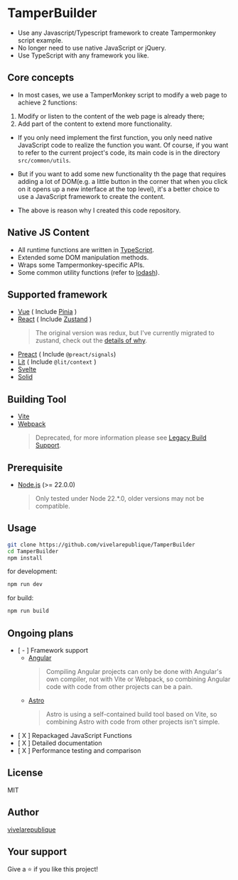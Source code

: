 # TamperBuilder

- Use any Javascript/Typescript framework to create Tampermonkey script example.
- No longer need to use native JavaScript or jQuery.
- Use TypeScript with any framework you like.

## Core concepts

- In most cases, we use a TamperMonkey script to modify a web page to achieve 2 functions:

 1. Modify or listen to the content of the web page is already there;
 2. Add part of the content to extend more functionality.

- If you only need implement the first function, you only need native JavaScript code to realize the function you want. Of course, if you want to refer to the current project's code, its main code is in the directory `src/common/utils`.

- But if you want to add some new functionality th the page that requires adding a lot of DOM(e.g. a little button in the corner that when you click on it opens up a new interface at the top level), it's a better choice to use a JavaScript framework to create the content.
- The above is reason why I created this code repository.

## Native JS Content

- All runtime functions are written in [TypeScript](https://github.com/microsoft/TypeScript).
- Extended some DOM manipulation methods.
- Wraps some Tampermonkey-specific APIs.
- Some common utility functions (refer to [lodash](https://github.com/lodash/lodash)).

## Supported framework

- [Vue](https://github.com/vuejs/vue) ( Include [Pinia](https://github.com/vuejs/pinia) )
- [React](https://github.com/facebook/react) ( Include [Zustand](https://github.com/pmndrs/zustand) )
  > The original version was redux, but I've currently migrated to zustand, check out the [details of why](https://github.com/vivelarepublique/TamperBuilder/blob/main/documentation/about-redux.md).
- [Preact](https://github.com/preactjs/preact) ( Include `@preact/signals`)
- [Lit](https://github.com/lit/lit) ( Include `@lit/context` )
- [Svelte](https://github.com/sveltejs/svelte)
- [Solid](https://github.com/solidjs/solid)

## Building Tool

- [Vite](https://github.com/vitejs/vite)
- [Webpack](https://github.com/webpack/webpack)
  > Deprecated, for more information please see [Legacy Build Support](https://github.com/vivelarepublique/TamperBuilder/blob/main/archive/Legacy%20Build%20Support.md).

## Prerequisite

- [Node.js](https://nodejs.org/en/) (>= 22.0.0)
  > Only tested under Node 22.*.0, older versions may not be compatible.

## Usage

```bash
git clone https://github.com/vivelarepublique/TamperBuilder
cd TamperBuilder
npm install
```

for development:

```bash
npm run dev
```

for build:

```bash
npm run build
```

## Ongoing plans

- [ - ] Framework support
  - [Angular](https://github.com/angular/angular)
    > Compiling Angular projects can only be done with Angular's own compiler, not with Vite or Webpack, so combining Angular code with code from other projects can be a pain.
  - [Astro](https://github.com/withastro/astro)
    > Astro is using a self-contained build tool based on Vite, so combining Astro with code from other projects isn't simple.
- [ X ] Repackaged JavaScript Functions
- [ X ] Detailed documentation
- [ X ] Performance testing and comparison

## License

MIT

## Author

[vivelarepublique](https://github.com/vivelarepublique)

<!-- ## Contributing

Contributions are welcome! Please read the [contribution guidelines](https://github.com/vivelarepublique/vue-or-react-create-tampermonkey-script-template/blob/main/CONTRIBUTING.md) first -->

## Your support

Give a ⭐️ if you like this project!
